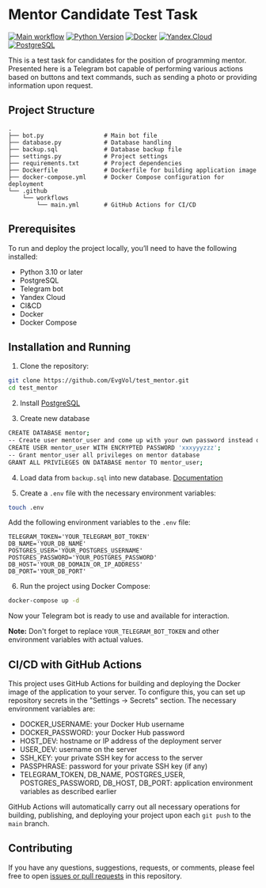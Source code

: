 # Mentor Candidate Test Task
[![Main workflow](https://github.com/EvgVol/test_mentor/actions/workflows/main.yml/badge.svg)](https://github.com/EvgVol/test_mentor/actions/workflows/main.yml)
[![Python Version](https://img.shields.io/badge/python-v3.11-blue)](https://www.python.org/downloads/release/python-3110/) [![Docker](https://img.shields.io/badge/-Docker-464646?style=flat-square&logo=docker)](https://www.docker.com/) [![Yandex.Cloud](https://img.shields.io/badge/-Yandex.Cloud-464646?style=flat-square&logo=Yandex.Cloud)](https://cloud.yandex.ru/) [![PostgreSQL](https://img.shields.io/badge/PostgreSQL-13.0-336791?logo=postgresql&logoColor=white)](https://www.postgresql.org/)


This is a test task for candidates for the position of programming mentor. Presented here is a Telegram bot capable of performing various actions based on buttons and text commands, such as sending a photo or providing information upon request.

## Project Structure

```
.
├── bot.py                 # Main bot file
├── database.py            # Database handling
├── backup.sql             # Database backup file
├── settings.py            # Project settings
├── requirements.txt       # Project dependencies
├── Dockerfile             # Dockerfile for building application image
├── docker-compose.yml     # Docker Compose configuration for deployment
└── .github
    └── workflows
        └── main.yml       # GitHub Actions for CI/CD
```

## Prerequisites

To run and deploy the project locally, you’ll need to have the following installed:

* Python 3.10 or later
* PostgreSQL
* Telegram bot
* Yandex Cloud
* CI&CD
* Docker
* Docker Compose

## Installation and Running

1. Clone the repository:

```bash
git clone https://github.com/EvgVol/test_mentor.git
cd test_mentor
```

2. Install [PostgreSQL](https://postgrespro.ru/docs/postgresql/14/)

3. Create new database
```bash
CREATE DATABASE mentor;
-- Create user mentor_user and come up with your own password instead of xyzzyyzzz
CREATE USER mentor_user WITH ENCRYPTED PASSWORD 'xxxyyyzzz'; 
-- Grant mentor_user all privileges on mentor database 
GRANT ALL PRIVILEGES ON DATABASE mentor TO mentor_user;   
```
4. Load data from `backup.sql` into new database. [Documentation](https://www.postgresql.org/docs/14/app-pgrestore.html)

5. Create a `.env` file with the necessary environment variables:

```bash
touch .env
```
Add the following environment variables to the `.env` file:

```
TELEGRAM_TOKEN='YOUR_TELEGRAM_BOT_TOKEN'
DB_NAME='YOUR_DB_NAME'
POSTGRES_USER='YOUR_POSTGRES_USERNAME'
POSTGRES_PASSWORD='YOUR_POSTGRES_PASSWORD'
DB_HOST='YOUR_DB_DOMAIN_OR_IP_ADDRESS'
DB_PORT='YOUR_DB_PORT'
```

6. Run the project using Docker Compose:

```bash
docker-compose up -d
```

Now your Telegram bot is ready to use and available for interaction.

**Note:** Don't forget to replace `YOUR_TELEGRAM_BOT_TOKEN` and other environment variables with actual values.

## CI/CD with GitHub Actions

This project uses GitHub Actions for building and deploying the Docker image of the application to your server. To configure this, you can set up repository secrets in the "Settings -> Secrets" section. The necessary environment variables are:

- DOCKER_USERNAME: your Docker Hub username
- DOCKER_PASSWORD: your Docker Hub password
- HOST_DEV: hostname or IP address of the deployment server
- USER_DEV: username on the server
- SSH_KEY: your private SSH key for access to the server
- PASSPHRASE: password for your private SSH key (if any)
- TELEGRAM_TOKEN, DB_NAME, POSTGRES_USER, POSTGRES_PASSWORD, DB_HOST, DB_PORT: application environment variables as described earlier

GitHub Actions will automatically carry out all necessary operations for building, publishing, and deploying your project upon each `git push` to the `main` branch.

## Contributing

If you have any questions, suggestions, requests, or comments, please feel free to open [issues or pull requests](https://github.com/EvgVol/test_mentor/issues) in this repository.